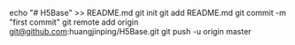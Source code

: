 echo "# H5Base" >> README.md
git init
git add README.md
git commit -m "first commit"
git remote add origin git@github.com:huangjinping/H5Base.git
git push -u origin master
